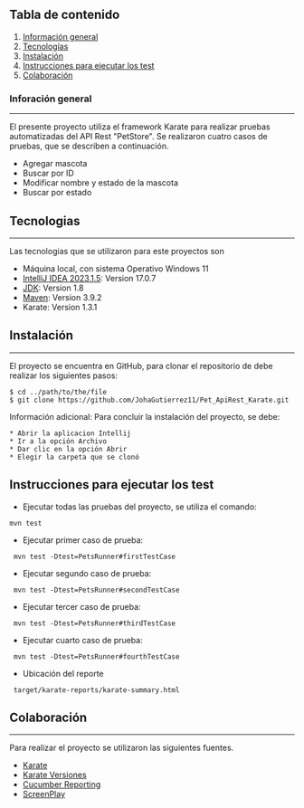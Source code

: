 ## Tabla de contenido
1. [Información general](#info-general)
2. [Tecnologías](#tecnologias)
3. [Instalación](#instalacion)
4. [Instrucciones para ejecutar los test](#ejec-test)
5. [Colaboración](#colaboracion)


### Inforación general
***
El presente proyecto utiliza el framework Karate para realizar pruebas automatizadas del API Rest "PetStore". Se realizaron cuatro casos de pruebas, que se describen a continuación. 
* Agregar mascota
* Buscar por ID
* Modificar nombre y estado de la mascota
* Buscar por estado
## Tecnologias
***
Las tecnologias que se utilizaron para este proyectos son
* Máquina local, con sistema Operativo Windows 11
* [IntelliJ IDEA 2023.1.5](https://www.jetbrains.com/idea/download/?section=windows): Version 17.0.7
* [JDK](https://www.oracle.com/java/technologies/javase/javase8-archive-downloads.html): Version 1.8
* [Maven](https://maven.apache.org/docs/3.9.2/release-notes.html): Version 3.9.2
* Karate: Version 1.3.1
## Instalación
***
El proyecto se encuentra en GitHub, para clonar el repositorio de debe realizar los siguientes pasos: 
```
$ cd ../path/to/the/file
$ git clone https://github.com/JohaGutierrez11/Pet_ApiRest_Karate.git
```
Información adicional: Para concluir la instalación del proyecto, se debe:
```
* Abrir la aplicacion Intellij
* Ir a la opción Archivo
* Dar clic en la opción Abrir
* Elegir la carpeta que se clonó
```
## Instrucciones para ejecutar los test
* Ejecutar todas las pruebas del proyecto, se utiliza el comando:
```
mvn test
```
* Ejecutar primer caso de prueba:
```
 mvn test -Dtest=PetsRunner#firstTestCase
```
* Ejecutar segundo caso de prueba:
```
 mvn test -Dtest=PetsRunner#secondTestCase
```
* Ejecutar tercer caso de prueba:
```
 mvn test -Dtest=PetsRunner#thirdTestCase
```
* Ejecutar cuarto caso de prueba:
```
 mvn test -Dtest=PetsRunner#fourthTestCase
```
* Ubicación del reporte
```
 target/karate-reports/karate-summary.html
```
## Colaboración
***
Para realizar el proyecto se utilizaron las siguientes fuentes.
* [Karate](https://github.com/karatelabs/karate/blob/master/README.md)
* [Karate Versiones](https://github.com/karatelabs/karate/releases)
* [Cucumber Reporting](https://github.com/damianszczepanik/cucumber-reporting?tab=readme-ov-file)
* [ScreenPlay](https://serenity-js.org/handbook/design/screenplay-pattern/)
